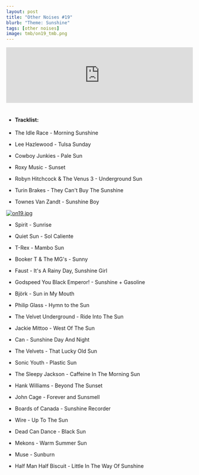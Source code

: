 ```yaml
---
layout: post
title: "Other Noises #19"
blurb: "Theme: Sunshine"
tags: [other noises]
image: tmb/on19_tmb.png
---
```


<iframe scrolling="no" id="hearthis_at_track_3028376" width="100%" height="150" src="https://hearthis.at/embed/3028376/transparent_black/?hcolor=&color=&style=2&block_size=2&block_space=1&background=1&waveform=0&cover=0&autoplay=0&css=" frameborder="0" allowtransparency allow="autoplay"><p>Listen to <a href="https://hearthis.at/zerocc/other-noises-19-10518-sunshine/" target="_blank">Other Noises #19 (10/5/18) - SUNSHINE</a> <span>by</span><a href="https://hearthis.at/zerocc/" target="_blank" >Zero</a> <span>on</span> <a href="https://hearthis.at/" target="_blank">hearthis.at</a></p></iframe>
&nbsp;

- #### Tracklist:

- The Idle Race - Morning Sunshine

- Lee Hazlewood - Tulsa Sunday
- Cowboy Junkies - Pale Sun
- Roxy Music - Sunset

- Robyn Hitchcock & The Venus 3 - Underground Sun
- Turin Brakes - They Can't Buy The Sunshine
- Townes Van Zandt - Sunshine Boy

[![on19.jpg](https://i.postimg.cc/R0rMwJSp/on19.jpg)](https://postimg.cc/ts5QjTVF)

- Spirit - Sunrise
- Quiet Sun - Sol Caliente
- T-Rex - Mambo Sun

- Booker T & The MG's - Sunny
- Faust - It's A Rainy Day, Sunshine Girl
- Godspeed You Black Emperor! - Sunshine + Gasoline

- Björk - Sun in My Mouth
- Philip Glass - Hymn to the Sun
- The Velvet Underground - Ride Into The Sun

- Jackie Mittoo - West Of The Sun
- Can - Sunshine Day And Night
- The Velvets - That Lucky Old Sun

- Sonic Youth - Plastic Sun
- The Sleepy Jackson - Caffeine In The Morning Sun
- Hank Williams - Beyond The Sunset

- John Cage - Forever and Sunsmell
- Boards of Canada - Sunshine Recorder
- Wire - Up To The Sun
- Dead Can Dance - Black Sun

- Mekons - Warm Summer Sun
- Muse - Sunburn

- Half Man Half Biscuit - Little In The Way Of Sunshine
